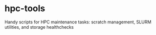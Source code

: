 # hpc-tools
Handy scripts for HPC maintenance tasks: scratch management, SLURM utilities, and storage healthchecks
